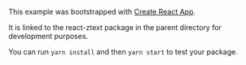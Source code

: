 This example was bootstrapped with [Create React App](https://github.com/facebook/create-react-app).

It is linked to the react-ztext package in the parent directory for development purposes.

You can run `yarn install` and then `yarn start` to test your package.
